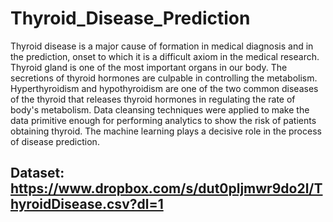 # Thyroid_Disease_Prediction


Thyroid disease is a major cause of formation in medical diagnosis and in the prediction, onset to which it is a difficult axiom in the medical research. Thyroid gland is one of the most important organs in our body. The secretions of thyroid hormones are culpable in controlling the metabolism. Hyperthyroidism and hypothyroidism are one of the two common diseases of the thyroid that releases thyroid hormones in regulating the rate of body's metabolism. Data cleansing techniques were applied to make the data primitive enough for performing analytics to show the risk of patients obtaining thyroid. The machine learning plays a decisive role in the process of disease prediction.

## Dataset: https://www.dropbox.com/s/dut0pljmwr9do2l/ThyroidDisease.csv?dl=1
